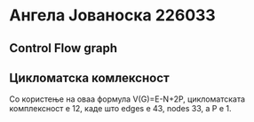 # Ангела Јованоска 226033
## Control Flow graph
## 
## Цикломатска комлексност
Со користење на оваа формула V(G)=E-N+2P, цикломатската комплексност е 12, каде што edges е 43, nodes 33, a P е 1.
